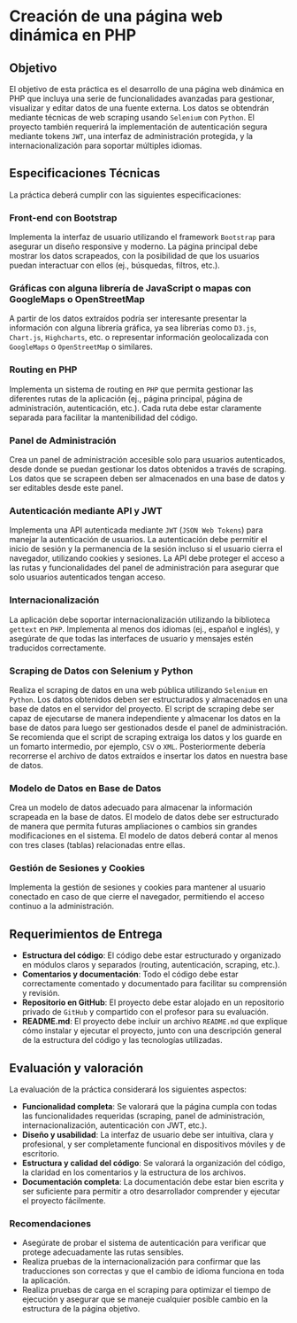 # Creación de una página web dinámica en PHP

## Objetivo

El objetivo de esta práctica es el desarrollo de una página web dinámica en PHP que incluya una serie de funcionalidades avanzadas para gestionar, visualizar y editar datos de una fuente externa. Los datos se obtendrán mediante técnicas de web scraping usando `Selenium` con `Python`. El proyecto también requerirá la implementación de autenticación segura mediante tokens `JWT`, una interfaz de administración protegida, y la internacionalización para soportar múltiples idiomas.

## Especificaciones Técnicas

La práctica deberá cumplir con las siguientes especificaciones:

### Front-end con Bootstrap

Implementa la interfaz de usuario utilizando el framework `Bootstrap` para asegurar un diseño responsive y moderno.
La página principal debe mostrar los datos scrapeados, con la posibilidad de que los usuarios puedan interactuar con ellos (ej., búsquedas, filtros, etc.).

### Gráficas con alguna librería de JavaScript o mapas con GoogleMaps o OpenStreetMap

A partir de los datos extraídos podría ser interesante presentar la información con alguna librería gráfica, ya sea librerías como `D3.js`, `Chart.js`, `Highcharts`, etc. o representar información geolocalizada con `GoogleMaps` o `OpenStreetMap` o similares.

### Routing en PHP

Implementa un sistema de routing en `PHP` que permita gestionar las diferentes rutas de la aplicación (ej., página principal, página de administración, autenticación, etc.).
Cada ruta debe estar claramente separada para facilitar la mantenibilidad del código.

### Panel de Administración

Crea un panel de administración accesible solo para usuarios autenticados, desde donde se puedan gestionar los datos obtenidos a través de scraping.
Los datos que se scrapeen deben ser almacenados en una base de datos y ser editables desde este panel.

### Autenticación mediante API y JWT

Implementa una API autenticada mediante `JWT` (`JSON Web Tokens`) para manejar la autenticación de usuarios.
La autenticación debe permitir el inicio de sesión y la permanencia de la sesión incluso si el usuario cierra el navegador, utilizando cookies y sesiones.
La API debe proteger el acceso a las rutas y funcionalidades del panel de administración para asegurar que solo usuarios autenticados tengan acceso.

### Internacionalización
La aplicación debe soportar internacionalización utilizando la biblioteca `gettext` en `PHP`.
Implementa al menos dos idiomas (ej., español e inglés), y asegúrate de que todas las interfaces de usuario y mensajes estén traducidos correctamente.

### Scraping de Datos con Selenium y Python
Realiza el scraping de datos en una web pública utilizando `Selenium` en `Python`.
Los datos obtenidos deben ser estructurados y almacenados en una base de datos en el servidor del proyecto.
El script de scraping debe ser capaz de ejecutarse de manera independiente y almacenar los datos en la base de datos para luego ser gestionados desde el panel de administración.
Se recomienda que el script de scraping extraiga los datos y los guarde en un fomarto intermedio, por ejemplo, `CSV` o `XML`. Posteriormente debería recorrerse el archivo de datos extraídos e insertar los datos en nuestra base de datos.

### Modelo de Datos en Base de Datos
Crea un modelo de datos adecuado para almacenar la información scrapeada en la base de datos.
El modelo de datos debe ser estructurado de manera que permita futuras ampliaciones o cambios sin grandes modificaciones en el sistema.
El modelo de datos deberá contar al menos con tres clases (tablas) relacionadas entre ellas.

### Gestión de Sesiones y Cookies
Implementa la gestión de sesiones y cookies para mantener al usuario conectado en caso de que cierre el navegador, permitiendo el acceso continuo a la administración.

## Requerimientos de Entrega

* **Estructura del código**: El código debe estar estructurado y organizado en módulos claros y separados (routing, autenticación, scraping, etc.).
* **Comentarios y documentación**: Todo el código debe estar correctamente comentado y documentado para facilitar su comprensión y revisión.
* **Repositorio en GitHub**: El proyecto debe estar alojado en un repositorio privado de `GitHub` y compartido con el profesor para su evaluación.
* **README.md**: El proyecto debe incluir un archivo `README.md` que explique cómo instalar y ejecutar el proyecto, junto con una descripción general de la estructura del código y las tecnologías utilizadas.

## Evaluación y valoración

La evaluación de la práctica considerará los siguientes aspectos:

* **Funcionalidad completa**: Se valorará que la página cumpla con todas las funcionalidades requeridas (scraping, panel de administración, internacionalización, autenticación con JWT, etc.).
* **Diseño y usabilidad**: La interfaz de usuario debe ser intuitiva, clara y profesional, y ser completamente funcional en dispositivos móviles y de escritorio.
* **Estructura y calidad del código**: Se valorará la organización del código, la claridad en los comentarios y la estructura de los archivos.
* **Documentación completa**: La documentación debe estar bien escrita y ser suficiente para permitir a otro desarrollador comprender y ejecutar el proyecto fácilmente.

### Recomendaciones

* Asegúrate de probar el sistema de autenticación para verificar que protege adecuadamente las rutas sensibles.
* Realiza pruebas de la internacionalización para confirmar que las traducciones son correctas y que el cambio de idioma funciona en toda la aplicación.
* Realiza pruebas de carga en el scraping para optimizar el tiempo de ejecución y asegurar que se maneje cualquier posible cambio en la estructura de la página objetivo.